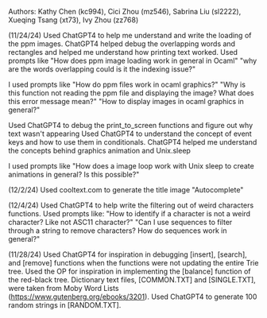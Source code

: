 
Authors: Kathy Chen (kc994), Cici Zhou (mz546), Sabrina Liu (sl2222), Xueqing Tsang (xt73), Ivy Zhou (zz768)

(11/24/24)
Used ChatGPT4 to help me understand and write the loading of the ppm images. 
ChatGPT4 helped debug the overlapping words and rectangles and helped me understand how printing text worked.
Used prompts like "How does ppm image loading work in general in Ocaml" "why are the words overlapping could is it the indexing issue?" 

I used prompts like 
"How do ppm files work in ocaml graphics?"
"Why is this function not reading the ppm file and displaying the image? What does this error message mean?"
"How to display images in ocaml graphics in general?"

Used ChatGPT4 to debug the print_to_screen functions and figure out why text wasn't appearing
Used ChatGPT4 to understand the concept of event keys and how to use them in conditionals.
ChatGPT4 helped me understand the concepts behind graphics animation and Unix.sleep

I used prompts like
"How does a image loop work with Unix sleep to create animations in general? Is this possible?"

(12/2/24)
Used cooltext.com to generate the title image "Autocomplete"

(12/4/24)
Used ChatGPT4 to help write the filtering out of weird characters functions.
Used prompts like:
"How to identify if a character is not a weird character? Like not ASC11 character?"
"Can I use sequences to filter through a string to remove characters? How do sequences work in general?"

(11/28/24)
Used ChatGPT4 for inspiration in debugging [insert], [search], and [remove] functions when the functions were not
updating the entire Trie tree.
Used the OP for inspiration in implementing the [balance] function of the red-black tree.
Dictionary text files, [COMMON.TXT] and [SINGLE.TXT], were taken from Moby Word Lists (https://www.gutenberg.org/ebooks/3201). 
Used ChatGPT4 to generate 100 random strings in [RANDOM.TXT].